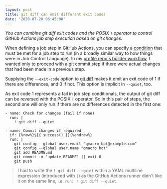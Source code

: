 ```yaml
---
layout: post
title: git diff can emit different exit codes
date: '2020-07-20 06:45:00'
---
```


_You can combine git diff exit codes and the POSIX `!` operator to control GitHub Actions job step execution based on git changes._

When defining a job step in GitHub Actions, you can specify a [condition](https://docs.github.com/en/actions/reference/context-and-expression-syntax-for-github-actions#job-status-check-functions) that must be met for a job step to run (in a broadly similar way to how things were in Job Control Language). In my [profile repo's builder workflow](https://github.com/qmacro/qmacro/blob/03246248853b563bb6774697e7156bfb183e3f0a/.github/workflows/build.yml), I wanted only to proceed with a git commit step if there were actual changes that had been made in a previous step.

<script id="asciicast-atp4JS1Ns25laK2PkByByc9uc" src="https://asciinema.org/a/atp4JS1Ns25laK2PkByByc9uc.js" async></script>

Supplying the `--exit-code` option to [git diff](https://git-scm.com/docs/git-diff) makes it emit an exit code of 1 if there are differences, and 0 if not. This option is implicit in `--quiet`, too.

As exit code 1 represents a fail in job step conditionals, the output of git diff can be reversed with the POSIX `!` operator. So in this pair of steps, the second one will only run if there are no differences detected in the first one:

```
- name: Check for changes (fail if none)
  run: |
    ! git diff --quiet

- name: Commit changes if required
  if: {%raw%}${{ success() }}{%endraw%}
  run: |
    git config --global user.email "qmacro-bot@example.com"
    git config --global user.name "qmacro bot"
    git add README.md
    git commit -m 'update README' || exit 0
    git push
```

> I had to write the `! git diff --quiet` within a YAML multiline expression (introduced with `|`) as the GitHub Actions runner didn't like it on the same line, i.e. `run: ! git diff --quiet`.
